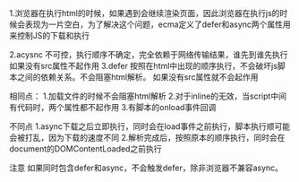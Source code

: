 1.浏览器在执行html的时候，如果遇到<script>会暂停渲染，去下载和执行js的文件遇见</script>会继续渲染页面，因此浏览器在执行js的时候会表现为一片空白，为了解决这个问题，ecma定义了defer和async两个属性用来控制JS的下载和执行

2.acysnc
不可控，执行顺序不确定，完全依赖于网络传输结果，谁先到谁先执行
如果没有src属性不起作用
3.defer 
按照在html中出现的顺序执行，不会破坏js脚本之间的依赖关系。不会阻塞html解析。
如果没有src属性就不会起作用


相同点：
1.加载文件的时候不会阻塞html解析
2.对于inline的无效，当script中间有代码时，两个属性都不起作用
3.有脚本的onload事件回调

不同点
1.async下载之后立即执行，同时会在load事件之前执行，脚本执行顺可能会被打乱，因为下载的速度不同
2.解析完成后，按照原本的顺序执行，同时会在document的DOMContentLoaded之前执行

注意
如果同时包含defer和async，不会触发defer，除非浏览器不兼容async。